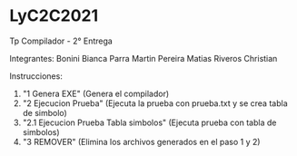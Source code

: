 # LyC2C2021
Tp Compilador - 2° Entrega 

Integrantes:
Bonini Bianca
Parra Martin
Pereira Matias
Riveros Christian

Instrucciones:
1) "1 Genera EXE" (Genera el compilador)
2) "2 Ejecucion Prueba" (Ejecuta la prueba con prueba.txt y se crea tabla de simbolo)
3) "2.1 Ejecucion Prueba Tabla simbolos" (Ejecuta prueba con tabla de simbolos)
4) "3 REMOVER" (Elimina los archivos generados en el paso 1 y 2)
